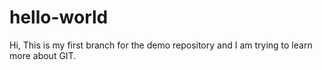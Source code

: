 hello-world
===========

Hi,
This is my first branch for the demo repository and I am trying to learn more about GIT.

